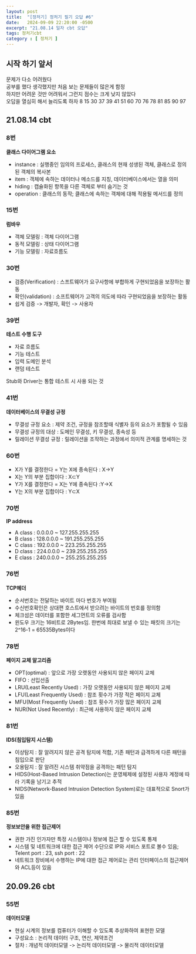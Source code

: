 ```yaml
---
layout: post
title:  "[정처기] 정처기 필기 오답 #6"
date:   2024-09-09 22:20:00 -0500
excerpt: "21.08.14 일자 cbt 오답"
tags: 정처기cbt
category : [ 정처기 ]
---
```


## 시작 하기 앞서
문제가 다소 어려웠다  
공부를 했다 생각했지만 처음 보는 문제들이 많은게 함정  
하지만 어려운 것만 어려워서 그런지 점수는 크게 낮지 않았다  
오답을 열심히 해서 늘리도록 하자
8 15 30 37 39 41 51 60 70 76 78 81 85 90 97

## 21.08.14 cbt

### 8번

**클래스 다이어그램 요소**  
+ instance : 실행중인 임의의 프로세스, 클래스의 현재 성생된 객체, 클래스로 정의된 객체의 복사본
+ item : 객체에 속하는 데이터나 메소드를 지칭, 데이터베이스에서는 열을 의미
+ hiding : 캡슐화된 항목을 다른 객체로 부터 숨기는 것
+ operation : 클래스의 동작; 클래스에 속하는 객체에 대해 적용될 메서드를 정의

### 15번

**럼바우**  
+ 객체 모델링 : 객체 다이어그램
+ 동적 모델링 : 상태 다이어그램
+ 기능 모델링 : 자료흐름도

### 30번

+ 검증(Verification) : 스프트웨어가 요구사항에 부합하게 구현되었음을 보장하는 활동
+ 확인(validation) : 소프트웨어가 고객의 의도에 따라 구현되었음을 보장하는 활동
+ 쉽게 검증 -> 개발자, 확인 -> 사용자

### 39번

**테스트 수행 도구**  
+ 자료 흐름도
+ 기능 테스트
+ 입력 도메인 분석
+ 랜덤 테스트

Stub와 Driver는 통합 테스트 시 사용 되는 것


### 41번

**데이터베이스의 무결성 규정**  
+ 무결성 규정 요소 : 제약 조건, 규정을 참조할때 식별자 등의 요소가 포함될 수 있음
+ 무결성 규정의 대상 : 도메인 무결성, 키 무결성, 종속성 등
+ 릴레이션 무결성 규정 : 릴레이션을 조작하는 과정에서 의미적 관계를 명세하는 것

### 60번

+ X가 Y를 결정한다 = Y는 X에 종속된다 : X→Y
+ X는 Y의 부분 집합이다 : X⊂Y
+ Y가 X를 결정한다 = X는 Y에 종속된다 :Y→X
+ Y는 X의 부분 집합이다 : Y⊂X

### 70번

**IP address**  
+ A class : 0.0.0.0 ~ 127.255.255.255
+ B class : 128.0.0.0 ~ 191.255.255.255
+ C class : 192.0.0.0 ~ 223.255.255.255
+ D class : 224.0.0.0 ~ 239.255.255.255
+ E class : 240.0.0.0 ~ 255.255.255.255

### 76번

**TCP헤더**  
+ 순서번호는 전달하는 바이트 마다 번호가 부여됨
+ 수신번호확인은 상대편 호스트에서 받으려는 바이트의 번호를 정의함
+ 체크섬은 데이터를 포함한 세그먼트의 오류를 검사함
+ 윈도우 크기는 16비트로 2Bytes임. 한번에 최대로 보낼 수 있는 패킷의 크기는 2^16-1 = 65535Bytes이다

### 78번

**페이지 교체 알고리즘**  
+ OPT(optimal) : 앞으로 가장 오랫동안 사용되지 않은 페이지 교체
+ FIFO : 선입선출
+ LRU(Least Recently Used) : 가장 오랫동안 사용되지 않은 페이지 교체
+ LFU(Least Frequently Used) : 참조 횟수가 가장 적은 페이지 교체
+ MFU(Most Frequently Used) : 참조 횟수가 가장 많은 페이지 교체
+ NUR(Not Used Recently) : 최근에 사용하지 않은 페이지 교체

### 81번

**IDS(침입탐지 시스템)**  

+ 이상탐지 : 잘 알려지지 않은 공격 탐지에 적합, 기존 패턴과 급격하게 다른 패턴을 침입으로 판단
+ 오용탐지 : 잘 알려진 시스템 취약점을 공격하는 패턴 탐지
+ HIDS(Host-Based Intrusion Detection)는 운영체제에 설정된 사용자 계정에 따라 기록을 남기고 추적
+ NIDS(Network-Based Intrusion Detection System)로는 대표적으로 Snort가 있음

### 85번

**정보보안을 위한 접근제어**  
+ 권한 가진 인가자만 특정 시스템이나 정보에 접근 할 수 있도록 통제
+ 시스템 및 네트워크에 대한 접근 제어 수단으로 IP와 서비스 포트로 볼수 있음; Telent port : 23, ssh port : 22
+ 네트워크 장비에서 수행하는 IP에 대한 접근 제어로는 관리 인터페이스의 접근제어와 ACL등이 있음


## 20.09.26 cbt

### 55번

**데이터모델**  
+ 현실 시계의 정보를 컴퓨터가 이해할 수 있도록 추상화하여 표현한 모델
+ 구성요소 : 논리적 데이터 구조, 연산, 제약조건
+ 절차 : 개념적 데이터모델 -> 논리적 데이터모델 -> 물리적 데이터모델